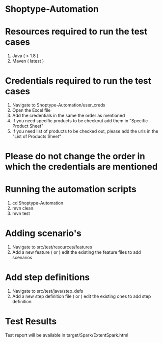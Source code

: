 # Shoptype-Automation

# Resources required to run the test cases

1. Java ( > 1.8 )
2. Maven ( latest )

# Credentials required to run the test cases

1. Navigate to Shoptype-Automation/user_creds
2. Open the Excel file
3. Add the credentials in the same the order as mentioned
4. If you need specific products to be checkout add them in "Specific Product Sheet" 
5. If you need list of products to be checked out, please add the urls in the "List of Products Sheet"
# Please do not change the order in which the credentials are mentioned

# Running the automation scripts

1. cd Shoptype-Automation
2. mvn clean
3. mvn test

# Adding scenario's

1. Navigate to src/test/resources/features
2. Add a new feature ( or ) edit the existing the feature files to add scenarios

# Add step definitions

1. Navigate to src/test/java/step_defs
2. Add a new step definition file ( or ) edit the existing ones to add step definition

# Test Results

Test report will be available in target/Spark/ExtentSpark.html
